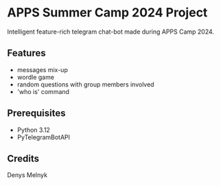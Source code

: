 # APPS Summer Camp 2024 Project
Intelligent feature-rich telegram chat-bot made during APPS Camp 2024.

## Features
* messages mix-up
* wordle game
* random questions with group members involved
* 'who is' command

## Prerequisites
* Python 3.12
* PyTelegramBotAPI

## Credits
Denys Melnyk